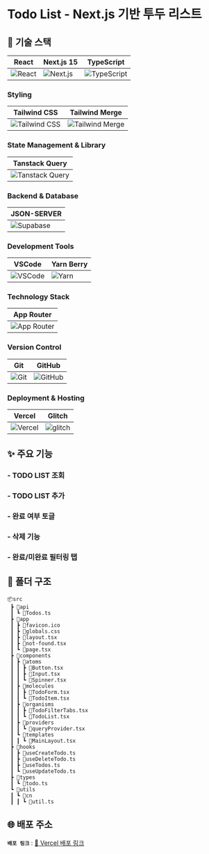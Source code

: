 # Todo List - Next.js 기반 투두 리스트

## 🚀 기술 스택

| React                                 | Next.js 15                             | TypeScript                              |
|---------------------------------------|----------------------------------------|-----------------------------------------|
| ![React](https://img.shields.io/badge/react-61DAFB?style=for-the-badge&logo=react&logoColor=black) | ![Next.js](https://img.shields.io/badge/Next.js%2015-000000?style=for-the-badge&logo=next.js&logoColor=white) | ![TypeScript](https://img.shields.io/badge/TypeScript-3178C6?style=for-the-badge&logo=typescript&logoColor=white) |

### Styling
| Tailwind CSS                          | Tailwind Merge                          |
|---------------------------------------|---------------------------------------|
| ![Tailwind CSS](https://img.shields.io/badge/Tailwind%20CSS-06B6D4?style=for-the-badge&logo=tailwind-css&logoColor=white) | ![Tailwind Merge](https://img.shields.io/badge/Tailwind%20Merge-06B6D4?style=for-the-badge&logo=Tailwind-Merge&logoColor=white) |

### State Management & Library


| Tanstack Query                        |
|---------------------------------------|
| ![Tanstack Query](https://img.shields.io/badge/tanstack%20query-61DAFB?style=for-the-badge&logo=reactquery&logoColor=black) |


### Backend & Database
| JSON-SERVER                              |
|---------------------------------------|
| ![Supabase](https://img.shields.io/badge/jsonserver-3FCF8E?style=for-the-badge&logo=jsonserver&logoColor=white) |

### Development Tools
| VSCode                                | Yarn Berry                                   |
|---------------------------------------|---------------------------------------|
| ![VSCode](https://img.shields.io/badge/vscode-61DAFB?style=for-the-badge&logo=vscode&logoColor=black) | ![Yarn](https://img.shields.io/badge/yarn%20berry-2C8EBB?style=for-the-badge&logo=yarn&logoColor=white) |

### Technology Stack
| App Router                            |
|---------------------------------------|
| ![App Router](https://img.shields.io/badge/App%20Router-000000?style=for-the-badge&logo=next.js&logoColor=white) |


### Version Control
| Git                                   | GitHub                                 |
|---------------------------------------|----------------------------------------|
| ![Git](https://img.shields.io/badge/Git-F05032?style=for-the-badge&logo=git&logoColor=white) | ![GitHub](https://img.shields.io/badge/GitHub-181717?style=for-the-badge&logo=github&logoColor=white) |

### Deployment & Hosting
| Vercel                                | Glitch                                |
|---------------------------------------|---------------------------------------|
| ![Vercel](https://img.shields.io/badge/Vercel-000000?style=for-the-badge&logo=Vercel&logoColor=white) |![glitch](https://img.shields.io/badge/glitch-3333FF?style=for-the-badge&logo=glitch&logoColor=white) |

## ✨ 주요 기능

### - TODO LIST 조회
### - TODO LIST 추가
### - 완료 여부 토글
### - 삭제 기능
### - 완료/미완료 필터링 탭

## 🧱 폴더 구조
```
📦src
 ┣ 📂api
 ┃ ┗ 📜Todos.ts
 ┣ 📂app
 ┃ ┣ 📜favicon.ico
 ┃ ┣ 📜globals.css
 ┃ ┣ 📜layout.tsx
 ┃ ┣ 📜not-found.tsx
 ┃ ┗ 📜page.tsx
 ┣ 📂components
 ┃ ┣ 📂atoms
 ┃ ┃ ┣ 📜Button.tsx
 ┃ ┃ ┣ 📜Input.tsx
 ┃ ┃ ┗ 📜Spinner.tsx
 ┃ ┣ 📂molecules
 ┃ ┃ ┣ 📜TodoForm.tsx
 ┃ ┃ ┗ 📜TodoItem.tsx
 ┃ ┣ 📂organisms
 ┃ ┃ ┣ 📜TodoFilterTabs.tsx
 ┃ ┃ ┗ 📜TodoList.tsx
 ┃ ┣ 📂providers
 ┃ ┃ ┗ 📜queryProvider.tsx
 ┃ ┗ 📂templates
 ┃ ┃ ┗ 📜MainLayout.tsx
 ┣ 📂hooks
 ┃ ┣ 📜useCreateTodo.ts
 ┃ ┣ 📜useDeleteTodo.ts
 ┃ ┣ 📜useTodos.ts
 ┃ ┗ 📜useUpdateTodo.ts
 ┣ 📂types
 ┃ ┗ 📜todo.ts
 ┗ 📂utils
 ┃ ┗ 📂cn
 ┃ ┃ ┗ 📜util.ts
```

## 🌐 배포 주소
**`배포 링크`** : [ 🔗 Vercel 배포 링크](https://todo-lyart-omega.vercel.app/)
